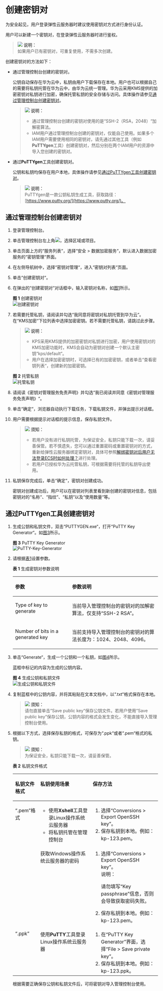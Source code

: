 # 创建密钥对<a name="dew_01_0034"></a>

为安全起见，用户登录弹性云服务器时建议使用密钥对方式进行身份认证。

用户可以新建一个密钥对，在登录弹性云服务器时进行鉴权。

>![](public_sys-resources/icon-note.gif) **说明：**   
>如果用户已有密钥对，可重复使用，不需多次创建。  

创建密钥对的方法如下：

-   通过管理控制台创建的密钥对。

    公钥自动保存在华为云中，私钥由用户下载保存在本地。用户也可以根据自己的需要将私钥托管在华为云中，由华为云统一管理。华为云采用KMS提供的加密密钥对私钥进行加密，确保托管私钥的安全存储与访问。具体操作请参见[通过管理控制台创建密钥对](#section5800650145317)。

    >![](public_sys-resources/icon-note.gif) **说明：**   
    >-   通过管理控制台创建的密钥对使用的是“SSH-2（RSA，2048）“加解密算法。  
    >-   IAM用户通过管理控制台创建的密钥对，仅能自己使用。如果多个IAM用户需要使用相同的密钥对，请先通过其他工具（例如**PuTTYgen**工具）创建密钥对，然后分别在两个IAM用户的资源中导入您创建的密钥对。  

-   通过**PuTTYgen**工具创建密钥对。

    公钥和私钥均保存在用户本地，具体操作请参见[通过PuTTYgen工具创建密钥对](#section3621887515920)。

    >![](public_sys-resources/icon-note.gif) **说明：**   
    >PuTTYgen是一款公钥私钥生成工具，获取路径：[https://www.putty.org/](https://www.putty.org/)。  


## 通过管理控制台创建密钥对<a name="section5800650145317"></a>

1.  登录管理控制台。
2.  单击管理控制台左上角![](figures/icon_region-5.png)，选择区域或项目。
3.  单击页面上方的“服务列表“，选择“安全  \>  数据加密服务“，默认进入数据加密服务的“密钥管理“界面。
4.  在左侧导航树中，选择“密钥对管理“，进入“密钥对列表“页面。
5.  单击“创建密钥对“。
6.  在弹出的“创建密钥对“对话框中，输入密钥对名称，如[图1](#fig18001801152230)所示。

    **图 1**  创建密钥对<a name="fig18001801152230"></a>  
    ![](figures/创建密钥对.png "创建密钥对")

7.  若需要托管私钥，请阅读并勾选“我同意将密钥对私钥托管到华为云“。在“KMS加密“下拉列表中选择加密密钥。若不需要托管私钥，请跳过此步骤。

    >![](public_sys-resources/icon-note.gif) **说明：**   
    >-   KPS采用KMS提供的加密密钥对私钥进行加密，用户使用密钥对的KMS加密功能时，KMS会自动为密钥对创建一个默认主密钥“kps/default“。  
    >-   用户在选择加密密钥时，可选择已有的加密密钥，或者单击“查看密钥列表“，创建新的加密密钥。  

    **图 2**  托管私钥<a name="fig9474163381611"></a>  
    ![](figures/托管私钥.png "托管私钥")

8.  请阅读《密钥对管理服务免责声明》并勾选“我已阅读并同意《密钥对管理服务免责声明》“。
9.  单击“确定“，浏览器自动执行下载任务，下载私钥文件，并弹出提示对话框。
10. 用户需要根据提示对话框的提示信息，保存私钥文件。

    >![](public_sys-resources/icon-notice.gif) **须知：**   
    >-   若用户没有进行私钥托管，为保证安全，私钥只能下载一次，请妥善保管。若不慎遗失，您可以通过重置密码或重置密钥对的方式，重新给弹性云服务器绑定密钥对，具体可参照[解绑密钥对后用户无法登录ECS时如何处理？](https://support.huaweicloud.com/dew_faq/dew_01_0084.html)进行处理。  
    >-   若用户已授权华为云托管私钥，可根据需要将托管的私钥导出使用。  

11. 私钥保存完成后，单击“确定“，密钥对创建成功。

    密钥对创建成功后，用户可以在密钥对列表里看到新创建的密钥对信息，包括密钥对的“名称“、“指纹“、“私钥“以及“使用数量“等。


## 通过PuTTYgen工具创建密钥对<a name="section3621887515920"></a>

1.  生成公钥和私钥文件，双击“PUTTYGEN.exe“，打开“PuTTY Key Generator“。如[图3](#fig1028212177)所示。

    **图 3**  PuTTY Key Generator<a name="fig1028212177"></a>  
    ![](figures/PuTTY-Key-Generator.png "PuTTY-Key-Generator")

2.  请根据[表1](#table11561163013229)设置参数。

    **表 1**  生成密钥对参数说明

    <a name="table11561163013229"></a>
    <table><thead align="left"><tr id="row145601630192220"><th class="cellrowborder" valign="top" width="39.20792079207921%" id="mcps1.2.3.1.1"><p id="p8560630102218"><a name="p8560630102218"></a><a name="p8560630102218"></a>参数</p>
    </th>
    <th class="cellrowborder" valign="top" width="60.79207920792079%" id="mcps1.2.3.1.2"><p id="p55605307225"><a name="p55605307225"></a><a name="p55605307225"></a>参数说明</p>
    </th>
    </tr>
    </thead>
    <tbody><tr id="row156133019224"><td class="cellrowborder" valign="top" width="39.20792079207921%" headers="mcps1.2.3.1.1 "><p id="p05601430152217"><a name="p05601430152217"></a><a name="p05601430152217"></a>Type of key to generate</p>
    </td>
    <td class="cellrowborder" valign="top" width="60.79207920792079%" headers="mcps1.2.3.1.2 "><p id="p75614303222"><a name="p75614303222"></a><a name="p75614303222"></a>当前导入管理控制台的密钥对的加解密算法，仅支持<span class="parmvalue" id="parmvalue5560133012221"><a name="parmvalue5560133012221"></a><a name="parmvalue5560133012221"></a>“SSH-2 RSA”</span>。</p>
    </td>
    </tr>
    <tr id="row6561230202210"><td class="cellrowborder" valign="top" width="39.20792079207921%" headers="mcps1.2.3.1.1 "><p id="p1856113303223"><a name="p1856113303223"></a><a name="p1856113303223"></a>Number of bits in a generated key</p>
    </td>
    <td class="cellrowborder" valign="top" width="60.79207920792079%" headers="mcps1.2.3.1.2 "><p id="p1356133052219"><a name="p1356133052219"></a><a name="p1356133052219"></a>当前支持导入管理控制台的密钥对的算法长度为：1024、2048、4096。</p>
    </td>
    </tr>
    </tbody>
    </table>

3.  单击“Generate“，生成一个公钥和一个私钥，如[图4](#fig1513010103413)所示。

    蓝框中标记的内容为生成的公钥内容。

    **图 4**  生成公钥和私钥文件<a name="fig1513010103413"></a>  
    ![](figures/生成公钥和私钥文件.png "生成公钥和私钥文件")

4.  复制蓝框中的公钥内容，并将其粘贴在文本文档中，以“.txt“格式保存在本地。

    >![](public_sys-resources/icon-notice.gif) **须知：**   
    >请勿直接单击“Save public key“保存公钥文件。若用户使用“Save public key“保存公钥，公钥内容的格式会发生变化，不能直接导入管理控制台使用。  

5.  根据以下方式，选择保存私钥的格式，可保存为“.ppk“或者“.pem“格式的私钥。

    >![](public_sys-resources/icon-notice.gif) **须知：**   
    >为保证安全，私钥只能下载一次，请妥善保管。  

    **表 2**  私钥文件格式

    <a name="table444364153314"></a>
    <table><thead align="left"><tr id="row24419413336"><th class="cellrowborder" valign="top" width="13.531353135313532%" id="mcps1.2.4.1.1"><p id="p74412415335"><a name="p74412415335"></a><a name="p74412415335"></a>私钥文件格式</p>
    </th>
    <th class="cellrowborder" valign="top" width="38.28382838283828%" id="mcps1.2.4.1.2"><p id="p5441174133311"><a name="p5441174133311"></a><a name="p5441174133311"></a>私钥使用场景</p>
    </th>
    <th class="cellrowborder" valign="top" width="48.18481848184818%" id="mcps1.2.4.1.3"><p id="p24411242334"><a name="p24411242334"></a><a name="p24411242334"></a>保存方法</p>
    </th>
    </tr>
    </thead>
    <tbody><tr id="row1644117417331"><td class="cellrowborder" rowspan="2" valign="top" width="13.531353135313532%" headers="mcps1.2.4.1.1 "><p id="p34416418338"><a name="p34416418338"></a><a name="p34416418338"></a><span class="filepath" id="filepath114411413339"><a name="filepath114411413339"></a><a name="filepath114411413339"></a>“.pem”</span>格式</p>
    </td>
    <td class="cellrowborder" valign="top" width="38.28382838283828%" headers="mcps1.2.4.1.2 "><a name="ul164411446337"></a><a name="ul164411446337"></a><ul id="ul164411446337"><li>使用<strong id="b164412423314"><a name="b164412423314"></a><a name="b164412423314"></a>Xshell</strong>工具登录Linux操作系统云服务器</li><li>将私钥托管在管理控制台</li></ul>
    </td>
    <td class="cellrowborder" valign="top" width="48.18481848184818%" headers="mcps1.2.4.1.3 "><a name="ol16441841336"></a><a name="ol16441841336"></a><ol id="ol16441841336"><li>选择<span class="menucascade" id="menucascade114411842338"><a name="menucascade114411842338"></a><a name="menucascade114411842338"></a>“<span class="uicontrol" id="uicontrol1244144173313"><a name="uicontrol1244144173313"></a><a name="uicontrol1244144173313"></a>Conversions &gt; Export OpenSSH key</span>”</span>。</li><li>保存私钥到本地。例如：kp-123.pem。</li></ol>
    </td>
    </tr>
    <tr id="row1344212414333"><td class="cellrowborder" valign="top" headers="mcps1.2.4.1.1 "><p id="p20441114113310"><a name="p20441114113310"></a><a name="p20441114113310"></a>获取Windows操作系统云服务器的密码</p>
    </td>
    <td class="cellrowborder" valign="top" headers="mcps1.2.4.1.2 "><a name="ol1144215473315"></a><a name="ol1144215473315"></a><ol id="ol1144215473315"><li>选择<span class="menucascade" id="menucascade15442154153313"><a name="menucascade15442154153313"></a><a name="menucascade15442154153313"></a>“<span class="uicontrol" id="uicontrol154411244335"><a name="uicontrol154411244335"></a><a name="uicontrol154411244335"></a>Conversions &gt; Export OpenSSH key</span>”</span>。<div class="note" id="note184421648331"><a name="note184421648331"></a><a name="note184421648331"></a><span class="notetitle"> 说明： </span><div class="notebody"><p id="p14442114203319"><a name="p14442114203319"></a><a name="p14442114203319"></a>请勿填写<span class="parmname" id="parmname1244294183311"><a name="parmname1244294183311"></a><a name="parmname1244294183311"></a>“Key passphrase”</span>信息，否则会导致获取密码失败。</p>
    </div></div>
    </li><li>保存私钥到本地。例如：kp-123.pem。</li></ol>
    </td>
    </tr>
    <tr id="row1444274103318"><td class="cellrowborder" valign="top" width="13.531353135313532%" headers="mcps1.2.4.1.1 "><p id="p16442184133316"><a name="p16442184133316"></a><a name="p16442184133316"></a><span class="uicontrol" id="uicontrol1544217417339"><a name="uicontrol1544217417339"></a><a name="uicontrol1544217417339"></a>“.ppk”</span></p>
    </td>
    <td class="cellrowborder" valign="top" width="38.28382838283828%" headers="mcps1.2.4.1.2 "><p id="p844274153310"><a name="p844274153310"></a><a name="p844274153310"></a>使用<strong id="b16442242334"><a name="b16442242334"></a><a name="b16442242334"></a>PuTTY</strong>工具登录Linux操作系统云服务器</p>
    </td>
    <td class="cellrowborder" valign="top" width="48.18481848184818%" headers="mcps1.2.4.1.3 "><a name="ol114421748336"></a><a name="ol114421748336"></a><ol id="ol114421748336"><li>在<span class="uicontrol" id="uicontrol154428417339"><a name="uicontrol154428417339"></a><a name="uicontrol154428417339"></a>“PuTTY Key Generator”</span>界面，选择<span class="menucascade" id="menucascade184426413318"><a name="menucascade184426413318"></a><a name="menucascade184426413318"></a>“<span class="uicontrol" id="uicontrol344215433317"><a name="uicontrol344215433317"></a><a name="uicontrol344215433317"></a>File &gt; Save private key</span>”</span>。</li><li>保存私钥到本地。例如：kp-123.ppk。</li></ol>
    </td>
    </tr>
    </tbody>
    </table>

    根据需要正确保存公钥和私钥文件后，可将密钥对导入管理控制台使用。


